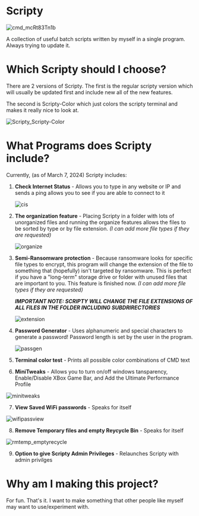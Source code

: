 # Scripty
![cmd_mcRt83Tn1b](https://github.com/cyl-vin/Scripty/assets/152368998/257932b7-7385-4afc-a52a-4855841bb5f6)


A collection of useful batch scripts written by myself in a single program. Always trying to update it.

# Which Scripty should I choose?

There are 2 versions of Scripty. The first is the regular scripty version which will usually be updated first and include new all of the new features.

The second is Scripty-Color which just colors the scripty terminal and makes it really nice to look at.

![Scripty_Scripty-Color](https://github.com/cyl-vin/Scripty/assets/152368998/d99efc62-1747-4041-9527-f73b56d91369)


# What Programs does Scripty include?

Currently, (as of March 7, 2024) Scripty includes:

1. **Check Internet Status** - Allows you to type in any website or IP and sends a ping allows you to see if you are able to connect to it

   ![cis](https://github.com/cyl-vin/Scripty/assets/152368998/a6088afd-c914-48f6-a2cd-7f969279c666)

   

2. **The organization feature** - Placing Scripty in a folder with lots of unorganized files and running the organize features allows the files to be sorted by type or by file extension.
   _(I can add more file types if they are requested)_

   ![organize](https://github.com/cyl-vin/Scripty/assets/152368998/8f8ed75f-b342-4e52-835a-bd39c5708da0)

   


3. **Semi-Ransomware protection** - Because ransomware looks for specific file types to encrypt, this program will change the extension of the file to something that (hopefully) isn't targeted by ransomware.
This is perfect if you have a "long-term" storage drive or folder with unused files that are important to you. This feature is finished now. _(I can add more file types if they are requested)_

   _**IMPORTANT NOTE: SCRIPTY WILL CHANGE THE FILE EXTENSIONS OF ALL FILES IN THE FOLDER INCLUDING SUBDRIRECTORIES**_

   ![extension](https://github.com/cyl-vin/Scripty/assets/152368998/46fd34d4-03cb-49bf-ba62-218274cd143b)

   


4. **Password Generator** - Uses alphanumeric and special characters to generate a password! Password length is set by the user in the program.

   ![passgen](https://github.com/cyl-vin/Scripty/assets/152368998/73d1cf6a-9125-4141-b4f7-1ae258d4b6f2)

   

5. **Terminal color test** - Prints all possible color combinations of CMD text



6. **MiniTweaks** - Allows you to turn on/off windows tansparency, Enable/Disable XBox Game Bar, and Add the Ultimate Performance Profile

![minitweaks](https://github.com/cyl-vin/Scripty/assets/152368998/d2868aac-45bc-401f-b32a-b7b3a455d660)


7. **View Saved WiFi passwords** - Speaks for itself

![wifipassview](https://github.com/cyl-vin/Scripty/assets/152368998/c7c5c179-f2d7-404f-86a8-ece0691c8f57)


8. **Remove Temporary files and empty Reycycle Bin** - Speaks for itself

![rmtemp_emptyrecycle](https://github.com/cyl-vin/Scripty/assets/152368998/5d3972b4-b1a4-49f3-b409-09ab41afad4d)


9. **Option to give Scripty Admin Privileges** - Relaunches Scripty with admin privilges



# Why am I making this project?

For fun. That's it. I want to make something that other people like myself may want to use/experiment with.
